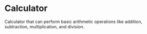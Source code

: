 # Calculator
Calculator that can perform basic arithmetic operations like addition, subtraction, multiplication, and division.
